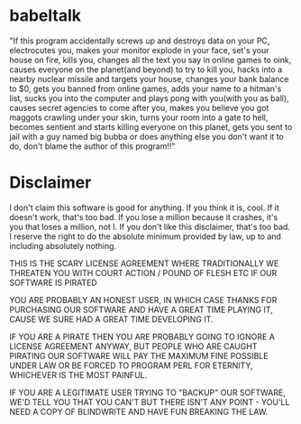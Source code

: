 # babeltalk
"If this program accidentally screws up and destroys data on your PC, electrocutes you, makes your monitor explode in your face, set's your house on fire, kills you, changes all the text you say in online games to oink, causes everyone on the planet(and beyond) to try to kill you, hacks into a nearby nuclear missile and targets your house, changes your bank balance to $0, gets you banned from online games, adds your name to a hitman's list, sucks you into the computer and plays pong with you(with you as ball), causes secret agencies to come after you, makes you believe you got maggots crawling under your skin, turns your room into a gate to hell, becomes sentient and starts killing everyone on this planet, gets you sent to jail with a guy named big bubba or does anything else you don't want it to do, don't blame the author of this program!!"

# Disclaimer
I don't claim this software is good for anything. If you think it is, cool. If it doesn't work, that's too bad.
If you lose a million because it crashes, it's you that loses a million, not I. If you don't like this disclaimer, that's too bad.
I reserve the right to do the absolute minimum provided by law, up to and including absolutely nothing.

THIS IS THE SCARY LICENSE AGREEMENT WHERE TRADITIONALLY WE THREATEN YOU WITH COURT ACTION / POUND OF FLESH ETC IF OUR SOFTWARE IS PIRATED

YOU ARE PROBABLY AN HONEST USER, IN WHICH CASE THANKS FOR PURCHASING OUR SOFTWARE AND HAVE A GREAT TIME PLAYING IT, CAUSE WE SURE HAD A GREAT TIME DEVELOPING IT.

IF YOU ARE A PIRATE THEN YOU ARE PROBABLY GOING TO IGNORE A LICENSE AGREEMENT ANYWAY, BUT PEOPLE WHO ARE CAUGHT PIRATING OUR SOFTWARE WILL PAY THE MAXIMUM FINE POSSIBLE UNDER LAW OR BE FORCED TO PROGRAM PERL FOR ETERNITY, WHICHEVER IS THE MOST PAINFUL.

IF YOU ARE A LEGITIMATE USER TRYING TO "BACKUP" OUR SOFTWARE, WE'D TELL YOU THAT YOU CAN'T BUT THERE ISN'T ANY POINT - YOU'LL NEED A COPY OF BLINDWRITE AND HAVE FUN BREAKING THE LAW.